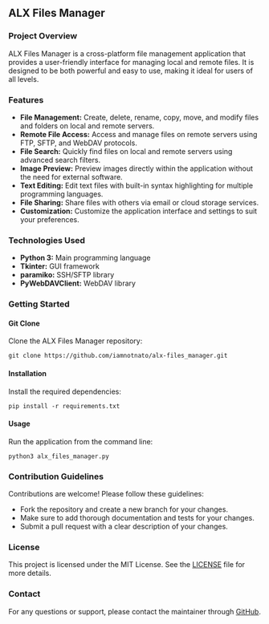 ## ALX Files Manager

### Project Overview

ALX Files Manager is a cross-platform file management application that provides a user-friendly interface for managing local and remote files. It is designed to be both powerful and easy to use, making it ideal for users of all levels.

### Features

- **File Management:** Create, delete, rename, copy, move, and modify files and folders on local and remote servers.
- **Remote File Access:** Access and manage files on remote servers using FTP, SFTP, and WebDAV protocols.
- **File Search:** Quickly find files on local and remote servers using advanced search filters.
- **Image Preview:** Preview images directly within the application without the need for external software.
- **Text Editing:** Edit text files with built-in syntax highlighting for multiple programming languages.
- **File Sharing:** Share files with others via email or cloud storage services.
- **Customization:** Customize the application interface and settings to suit your preferences.

### Technologies Used

- **Python 3:** Main programming language
- **Tkinter:** GUI framework
- **paramiko:** SSH/SFTP library
- **PyWebDAVClient:** WebDAV library

### Getting Started

#### Git Clone

Clone the ALX Files Manager repository:

```
git clone https://github.com/iamnotnato/alx-files_manager.git
```

#### Installation

Install the required dependencies:

```
pip install -r requirements.txt
```

#### Usage

Run the application from the command line:

```
python3 alx_files_manager.py
```

### Contribution Guidelines

Contributions are welcome! Please follow these guidelines:

- Fork the repository and create a new branch for your changes.
- Make sure to add thorough documentation and tests for your changes.
- Submit a pull request with a clear description of your changes.

### License

This project is licensed under the MIT License. See the [LICENSE](LICENSE) file for more details.

### Contact

For any questions or support, please contact the maintainer through [GitHub](https://github.com/iamnotnato).
